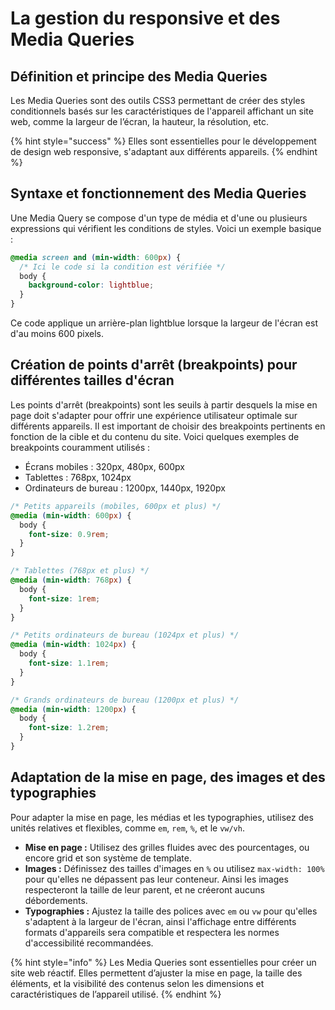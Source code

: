# La gestion du responsive et des Media Queries

## Définition et principe des Media Queries

Les Media Queries sont des outils CSS3 permettant de créer des styles conditionnels basés sur les caractéristiques de l'appareil affichant un site web, comme la largeur de l’écran, la hauteur, la résolution, etc.&#x20;

{% hint style="success" %}
Elles sont essentielles pour le développement de design web responsive, s'adaptant aux différents appareils.
{% endhint %}

## Syntaxe et fonctionnement des Media Queries

Une Media Query se compose d'un type de média et d'une ou plusieurs expressions qui vérifient les conditions de styles. Voici un exemple basique :

```css
@media screen and (min-width: 600px) {
  /* Ici le code si la condition est vérifiée */
  body {
    background-color: lightblue;
  }
}
```

Ce code applique un arrière-plan lightblue lorsque la largeur de l'écran est d'au moins 600 pixels.

## Création de points d'arrêt (breakpoints) pour différentes tailles d'écran

Les points d'arrêt (breakpoints) sont les seuils à partir desquels la mise en page doit s'adapter pour offrir une expérience utilisateur optimale sur différents appareils. Il est important de choisir des breakpoints pertinents en fonction de la cible et du contenu du site. Voici quelques exemples de breakpoints couramment utilisés :

* Écrans mobiles : 320px, 480px, 600px
* Tablettes : 768px, 1024px
* Ordinateurs de bureau : 1200px, 1440px, 1920px

```css
/* Petits appareils (mobiles, 600px et plus) */
@media (min-width: 600px) {
  body {
    font-size: 0.9rem;
  }
}

/* Tablettes (768px et plus) */
@media (min-width: 768px) {
  body {
    font-size: 1rem;
  }
}

/* Petits ordinateurs de bureau (1024px et plus) */
@media (min-width: 1024px) {
  body {
    font-size: 1.1rem;
  }
}

/* Grands ordinateurs de bureau (1200px et plus) */
@media (min-width: 1200px) {
  body {
    font-size: 1.2rem;
  }
}
```

## Adaptation de la mise en page, des images et des typographies

Pour adapter la mise en page, les médias et les typographies, utilisez des unités relatives et flexibles, comme `em`, `rem`, `%`, et le `vw/vh`.&#x20;

* **Mise en page :** Utilisez des grilles fluides avec des pourcentages, ou encore grid et son système de template.
* **Images :** Définissez des tailles d'images en `%` ou utilisez `max-width: 100%` pour qu'elles ne dépassent pas leur conteneur. Ainsi les images respecteront la taille de leur parent, et ne créeront aucuns débordements.
* **Typographies :** Ajustez la taille des polices avec `em` ou `vw` pour qu'elles s'adaptent à la largeur de l'écran, ainsi l'affichage entre différents formats d'appareils sera compatible et respectera les normes d'accessibilité recommandées.

{% hint style="info" %}
Les Media Queries sont essentielles pour créer un site web réactif. Elles permettent d’ajuster la mise en page, la taille des éléments, et la visibilité des contenus selon les dimensions et caractéristiques de l’appareil utilisé.
{% endhint %}
